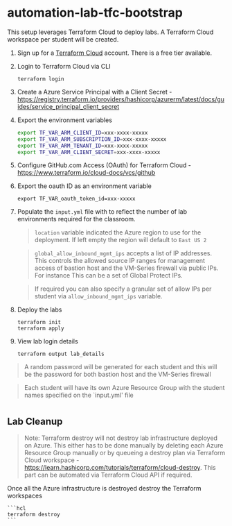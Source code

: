 # automation-lab-tfc-bootstrap

This setup leverages Terraform Cloud to deploy labs. A Terraform Cloud workspace per student will be created.

1. Sign up for a [Terraform Cloud](https://app.terraform.io/signup/account) account. There is a free tier available.
2. Login to Terraform Cloud via CLI
    ```
    terraform login
    ```
3. Create a Azure Service Principal with a Client Secret -https://registry.terraform.io/providers/hashicorp/azurerm/latest/docs/guides/service_principal_client_secret
4. Export the environment variables
    ```bash
    export TF_VAR_ARM_CLIENT_ID=xxx-xxxx-xxxxx
    export TF_VAR_ARM_SUBSCRIPTION_ID=xxx-xxxx-xxxxx
    export TF_VAR_ARM_TENANT_ID=xxx-xxxx-xxxxx
    export TF_VAR_ARM_CLIENT_SECRET=xxx-xxxx-xxxxx
    ```
5. Configure GitHub.com Access (OAuth) for Terraform Cloud - https://www.terraform.io/cloud-docs/vcs/github
6. Export the oauth ID as an environment variable
    ```
    export TF_VAR_oauth_token_id=xxx-xxxxx
    ```
7. Populate the `input.yml` file with to reflect the number of lab environments required for the classroom.
    > `location` variable indicated the Azure region to use for the deployment. If left empty the region will default to `East US 2`

    > `global_allow_inbound_mgmt_ips` accepts a list of IP addresses. This controls the allowed source IP ranges for management access of bastion host and the VM-Series firewall via public IPs. For instance This can be a set of Global Protect IPs.

    > If required you can also specify a  granular set of allow IPs per student via `allow_inbound_mgmt_ips` variable.

8. Deploy the labs
    ```hcl
    terraform init
    terraform apply
    ```

9. View lab login details
    ```hcl
    terraform output lab_details
    ```

> A random password will be generated for each student and this will be the password for both bastion host and the VM-Series firewall

> Each student will have its own Azure Resource Group with the student names specified on the `input.yml' file

#
## Lab Cleanup

> Note: Terraform destroy will not destroy lab infrastructure deployed on Azure. This either has to be done manually by deleting each Azure Resource Group manually or by queueing a destroy plan via Terraform Cloud workspace - https://learn.hashicorp.com/tutorials/terraform/cloud-destroy. This part can be automated via Terraform Cloud API if required.

Once all the Azure infrastructure is destroyed destroy the Terraform workspaces 

    ```hcl
    terraform destroy
    ```